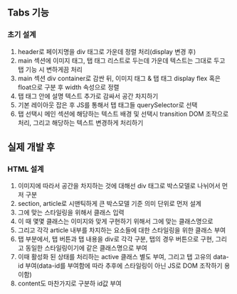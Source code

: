 ## Tabs 기능

### 초기 설계
1. header로 페이지명을 div 태그로 가운데 정렬 처리(display 변경 후)
2. main 섹션에 이미지 태그, 탭 태그 리스트로 두는데 가운데 텍스트는 그대로 두고 탭 기능 시 변하게끔 처리
3. main 섹션 div container로 감싼 뒤, 이미지 태그 & 탭 태그 display flex 혹은 float으로 구분 후 width 속성으로 정렬
4. 탭 태그 안에 설명 텍스트 추가로 감싸서 공간 차지하기
5. 기본 레이아웃 잡은 후 JS를 통해서 탭 태그들 querySelector로 선택
6. 탭 선택시 메인 섹션에 해당하는 텍스트 배경 및 선택시 transition DOM 조작으로 처리, 그리고 해당하는 텍스트 변경하게 처리하기

## 실제 개발 후

### HTML 설계
1. 이미지에 따라서 공간을 차지하는 것에 대해선 div 태그로 박스모델로 나뉘어서 먼저 구분
2. section, article로 시맨틱하게 큰 박스모델 기준 의미 단위로 먼저 설계
3. 그에 맞는 스타일링을 위해서 클래스 입력
4. 이 때 몇몇 클래스는 이미지와 맞게 구현하기 위해서 그에 맞는 클래스명으로
5. 그리고 각각 article 내부를 차지하는 요소들에 대한 스타일링을 위한 클래스 부여
6. 탭 부분에서, 탭 버튼과 탭 내용을 div로 각각 구분, 탭의 경우 버튼으로 구현, 그리고 동일한 스타일링이기에 같은 클래스명으로 부여
7. 이때 활성화 된 상태를 처리하는 active 클래스 별도 부여, 그리고 탭 고유의 data-id 부여(data-id를 부여함에 따라 추후에 스타일링이 아닌 JS로 DOM 조작하기 용이함)
8. content도 마찬가지로 구분하 id값 부여